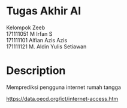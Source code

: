 # Tugas Akhir AI
Kelompok Zeeb  
171111051	M Irfan S  
171111101 Alfian Azis Azis  
171111121	M. Aldin Yulis Setiawan  

# Description
Memprediksi pengguna internet rumah tangga

https://data.oecd.org/ict/internet-access.htm
